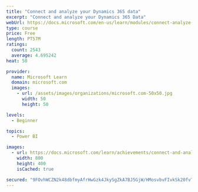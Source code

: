 ```yaml
---
title: "Connect and analyze your Dynamics 365 data​"
excerpt: "Connect and analyze your Dynamics 365 Data​"
webUrl: https://docs.microsoft.com/en-us/learn/modules/connect-analyze-dynamics-365-data/
type: course
price: Free
length: PT57M
ratings:
  count: 2543
  average: 4.695242
heat: 50

provider:
  name: Microsoft Learn
  domain: microsoft.com
  images:
    - url: /assets/images/organizations/microsoft.com-50x50.jpg
      width: 50
      height: 50

levels:
  - Beginner

topics:
  - Power BI

images:
  - url: https://docs.microsoft.com/learn/achievements/connect-and-analyze-your-microsoft-dynamics-365-data-social.png
    width: 800
    height: 400
    isCached: true

secured: "9FOvhWCZN2k48dbfmyAfrHwGzk4JkySgZkA7BJ5GjW/HMosvbvFIvkSk20fvTqS78kD4C0DSjxZvbxn1mpw27nhZK1vgHXSIpLCY9SHVQM/uMyg9Oy5gXFMmjq6Uqpm4ns9R1r4mfaJ3cQ+ByFEXSH8OPIoE4PlMnEKNpjoB58T76RpYMAve44lKdRdWbh0qhsfbt59ZHVtiDGKJPg52GknnN8JMDUSPgPmV6DoJHihsKrY2DWTvTWSBMU8l51mczw4FeegEXdXCPxV4K8+0oTzrasdzmjBreF2Rqyb2TwxuwNomO0qxFv7q+r8NHT+5ueqTpdJ99Cj/SgFhBxSc6suWyST7BIS7xqCLwYvzFwxP143HkB69lTZi81kQ59EDvFISS0aJxV+F3Te5L00W3edhnyev+299HtSQO0rjVew=;xW14guwcT/esm2MiMVhOew=="
---
```


